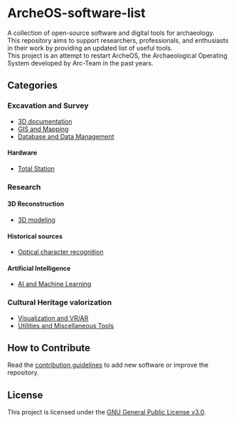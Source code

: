 # ArcheOS-software-list

A collection of open-source software and digital tools for archaeology.  
This repository aims to support researchers, professionals, and enthusiasts in their work by providing an updated list of useful tools.  
This project is an attempt to restart ArcheOS, the Archaeological Operating System developed by Arc-Team in the past years.

## Categories

### Excavation and Survey

- [3D documentation](software/3d_documentation.md)
- [GIS and Mapping](/software/gis.md)
- [Database and Data Management](software/dbms.md)

#### Hardware

- [Total Station](software/total_station.md)

### Research

#### 3D Reconstruction

- [3D modeling](software/3d_modeling.md)

#### Historical sources

- [Optical character recognition](software/ocr.md)

#### Artificial Intelligence

- [AI and Machine Learning](#ai-and-machine-learning)

### Cultural Heritage valorization

- [Visualization and VR/AR](#visualization-and-vrar)
- [Utilities and Miscellaneous Tools](#utilities-and-miscellaneous-tools)

## How to Contribute

Read the [contribution guidelines](CONTRIBUTING.md) to add new software or improve the repository.

## License

This project is licensed under the [GNU General Public License v3.0](LICENSE).
